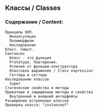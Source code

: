 ## Классы / Classes

### Содержание / Content:

    Принципы ООП.
      Инкапсуляция
      Полиморфизм
      Наследование
    Класс. Смысл.
    Синтаксис
      Класс - это функция
      Prototype. Повторение.
      Отличие от функции-конструктора
      Классовое выражение / Class expression
      Геттеры и сеттеры
    Наследование классов
      Super
    Статические свойства и методы
    Приватные и защищённые методы и свойства
      Внутренний и внешний интерфейсы
    Расширение встроенных классов
    Проверка класса: "instanceof"
